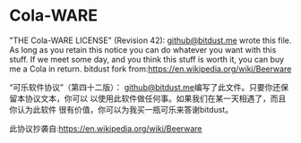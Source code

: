 # Cola-WARE

"THE Cola-WARE LICENSE" (Revision 42):
<github@bitdust.me> wrote this file. As long as you retain this notice you
can do whatever you want with this stuff. If we meet some day, and you think
this stuff is worth it, you can buy me a Cola in return. bitdust
fork from:https://en.wikipedia.org/wiki/Beerware

“可乐软件协议”（第四十二版）：
<github@bitdust.me>编写了此文件。只要你还保留本协议文本，你可以
以使用此软件做任何事。如果我们在某一天相遇了，而且你认为此软件
很有价值，你可以为我买一瓶可乐来答谢bitdust。

此协议抄袭自:https://en.wikipedia.org/wiki/Beerware
